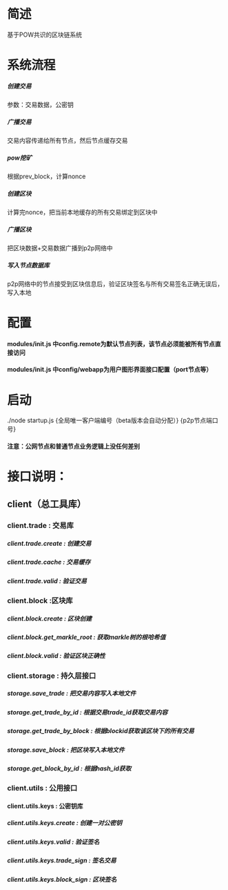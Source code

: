 # 简述
基于POW共识的区块链系统

# 系统流程
##### 创建交易
参数：交易数据，公密钥
##### 广播交易
交易内容传递给所有节点，然后节点缓存交易
##### pow挖矿
根据prev_block，计算nonce
##### 创建区块
计算完nonce，把当前本地缓存的所有交易绑定到区块中
##### 广播区块
把区块数据+交易数据广播到p2p网络中
##### 写入节点数据库
p2p网络中的节点接受到区块信息后，验证区块签名与所有交易签名正确无误后，写入本地

# 配置
#### modules/init.js 中config.remote为默认节点列表，该节点必须能被所有节点直接访问
#### modules/init.js 中config/webapp为用户图形界面接口配置（port节点等）

# 启动
./node startup.js {全局唯一客户端编号（beta版本会自动分配）} {p2p节点端口号}

#### 注意：公网节点和普通节点业务逻辑上没任何差别

# 接口说明：
## client（总工具库）
### client.trade : 交易库
##### client.trade.create : 创建交易

##### client.trade.cache : 交易缓存
##### client.trade.valid : 验证交易

### client.block :区块库
##### client.block.create : 区块创建
##### client.block.get_markle_root : 获取markle树的根哈希值
##### client.block.valid : 验证区块正确性

### client.storage : 持久层接口
##### storage.save_trade : 把交易内容写入本地文件
##### storage.get_trade_by_id : 根据交易trade_id获取交易内容
##### storage.get_trade_by_block : 根据blockid获取该区块下的所有交易
##### storage.save_block : 把区块写入本地文件
##### storage.get_block_by_id : 根据hash_id获取

### client.utils : 公用接口
#### client.utils.keys : 公密钥库
##### client.utils.keys.create : 创建一对公密钥
##### client.utils.keys.valid : 验证签名
##### client.utils.keys.trade_sign : 签名交易
##### client.utils.keys.block_sign : 区块签名
